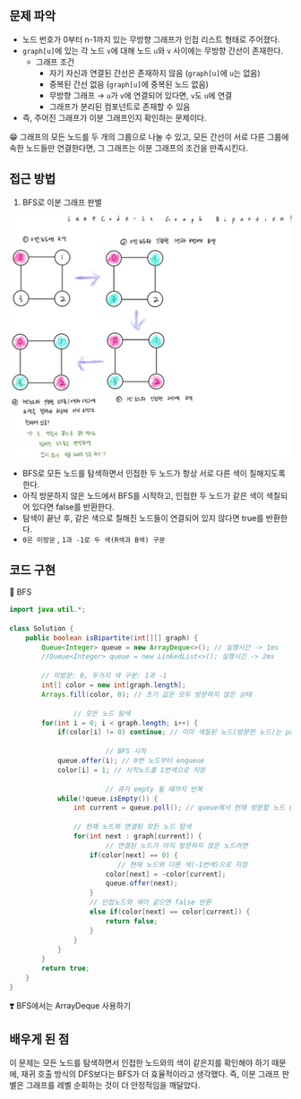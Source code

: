 ## 문제 파악

- 노드 번호가 0부터 n-1까지 있는 무방향 그래프가 인접 리스트 형태로 주어졌다.
- `graph[u]`에 있는 각 노드 `v`에 대해 노드 `u`와 `v` 사이에는 무방향 간선이 존재한다.
    - 그래프 조건
        - 자기 자신과 연결된 간선은 존재하지 않음 (`graph[u]`에 `u`는 없음)
        - 중복된 간선 없음 (`graph[u]`에 중복된 노드 없음)
        - 무방향 그래프 → `u`가 `v`에 연결되어 있다면, `v`도 `u`에 연결
        - 그래프가 분리된 컴포넌트로 존재할 수 있음
- 즉, 주어진 그래프가 이분 그래프인지 확인하는 문제이다.

<aside>

😁 그래프의 모든 노드를 두 개의 그룹으로 나눌 수 있고, 모든 간선이 서로 다른 그룹에 속한 노드들만 연결한다면, 그 그래프는 이분 그래프의 조건을 만족시킨다.

</aside>

## 접근 방법

1. BFS로 이분 그래프 판별

![image.png](../img/img14.png)

- BFS로 모든 노드를 탐색하면서 인접한 두 노드가 항상 서로 다른 색이 칠해지도록 한다.
- 아직 방문하지 않은 노드에서 BFS를 시작하고, 인접한 두 노드가 같은 색이 색칠되어 있다면 false를 반환한다.
- 탐색이 끝난 후, 같은 색으로 칠해진 노드들이 연결되어 있지 않다면 true를 반환한다.
- `0은 미방문` , `1과 -1로 두 색(R색과 B색) 구분`

## 코드 구현

💟 BFS

```java
import java.util.*;

class Solution {
    public boolean isBipartite(int[][] graph) {
        Queue<Integer> queue = new ArrayDeque<>(); // 실행시간 -> 1ms
        //Queue<Integer> queue = new LinkedList<>(); 실행시간 -> 2ms
        
        // 미방문: 0, 두가지 색 구분: 1과 -1
        int[] color = new int[graph.length];
        Arrays.fill(color, 0); // 초기 값은 모두 방문하지 않은 상태
				
				// 모든 노드 탐색 
        for(int i = 0; i < graph.length; i++) {
            if(color[i] != 0) continue; // 이미 색칠된 노드(방문한 노드)는 pass
						
						// BFS 시작
            queue.offer(i); // 0번 노드부터 enqueue
            color[i] = 1; // 시작노드를 1번색으로 지정
						
						// 큐가 empty 될 때까지 반복
            while(!queue.isEmpty()) {
                int current = queue.poll(); // queue에서 현재 방문할 노드 dequeue
                
                // 현재 노드와 연결된 모든 노드 탐색
                for(int next : graph[current]) {
		                // 연결된 노드가 아직 방문하지 않은 노드라면
                    if(color[next] == 0) {
		                   // 현재 노드와 다른 색(-1번색)으로 지정
                        color[next] = -color[current];
                        queue.offer(next);
                    }
                    // 인접노드와 색이 같으면 false 반환
                    else if(color[next] == color[current]) {
                        return false;
                    }
                }
            }
        }
        return true;
    }
}
```

❣️ BFS에서는 ArrayDeque 사용하기

## 배우게 된 점

이 문제는 모든 노드를 탐색하면서 인접한 노드와의 색이 같은지를 확인해야 하기 때문에, 재귀 호출 방식의 DFS보다는 BFS가 더 효율적이라고 생각했다. 즉, 이분 그래프 판별은 그래프를 레벨 순회하는 것이 더 안정적임을 깨달았다.